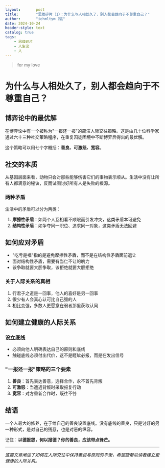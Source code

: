 ```yaml
---
layout:       post
title:        "思维碎片（1）：为什么与人相处久了，别人都会趋向于不尊重自己？"
author:       "iehmltym（張"
date: 2024-10-24
header-style: text
catalog: true
tags:
    - 思维碎片
    - 人生论
    - 人
---
```

> for my love 


# 为什么与人相处久了，别人都会趋向于不尊重自己？

## 博弈论中的最优解

在博弈论中有一个被称为"一报还一报"的简洁人际交往策略。这是由几十位科学家通过六十三种社交策略程序，在重复囚徒困境中不断博弈后得出的最优解。

这个策略可以用七个字概括：**善良、可激怒、宽容**。

## 社交的本质

从基因层面来看，动物只会对那些能够伤害它们的事物表示顺从。生活中没有让所有人都满意的秘诀，反而试图讨好所有人是失败的根源。

### 两种矛盾

生活中的矛盾可以分为两类：

1. **摩擦性矛盾**：如两个人互相看不顺眼而引发冲突，这类矛盾本可避免
2. **结构性矛盾**：如争夺同一职位、追求同一对象，这类矛盾无法回避

## 如何应对矛盾

- "吃亏是福"指的是避免摩擦性矛盾，而不是在结构性矛盾面前退让
- 面对结构性矛盾，需要有当仁不让的魄力
- 该争取就要大胆争取，该拒绝就要大胆拒绝

### 关于人际关系的真相

1. 行君子之道是一回事，他人的喜好是另一回事
2. 很少有人会真心认可比自己强的人
3. 相比变强，多数人更愿意在弱者那里获取认同

## 如何建立健康的人际关系

### 设立底线

- 必须向他人明确表达自己的原则和底线
- 触碰底线必须付出代价，这不是睚眦必报，而是在发出信号

### "一报还一报"策略的三个要素

1. **善良**：首先表达善意，选择合作，永不首先背叛
2. **可激怒**：当遭遇背叛时采取报复行动
3. **宽容**：对方重新合作时，既往不咎

## 结语

一个人最大的修养，在于给自己的善良设置底线。没有底线的善良，只是讨好的另一种形式，是对自己的残忍，也是对恶的纵容。

记住：**以德报怨，何以报德？你的善良，应该带点锋芒。**

---
*这篇文章阐述了如何在人际交往中保持善良与原则的平衡，希望能帮助读者建立更健康的人际关系。*


